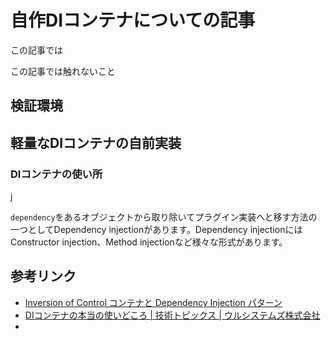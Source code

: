 # 自作DIコンテナについての記事

この記事では



この記事では触れないこと

## 検証環境

## 軽量なDIコンテナの自前実装

### DIコンテナの使い所

j

`dependency`をあるオブジェクトから取り除いてプラグイン実装へと移す方法の一つとしてDependency injectionがあります。Dependency injectionにはConstructor injection、Method injectionなど様々な形式があります。

## 参考リンク

- [Inversion of Control コンテナと Dependency Injection パターン](https://kakutani.com/trans/fowler/injection.html#ServiceLocatorVsDependencyInjection)
- [DIコンテナの本当の使いどころ | 技術トピックス | ウルシステムズ株式会社](https://www.ulsystems.co.jp/topics/025)
- 

## 





